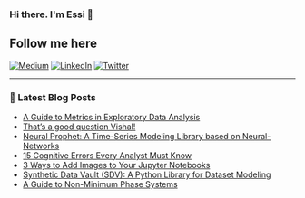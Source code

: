 ### Hi there. I'm Essi 👋

<!--
**e-alizadeh/e-alizadeh** is a ✨ _special_ ✨ repository because its `README.md` (this file) appears on your GitHub profile.

Here are some ideas to get you started:

- 🔭 I’m currently working on ...
- 🌱 I’m currently learning ...
- 👯 I’m looking to collaborate on ...
- 🤔 I’m looking for help with ...
- 💬 Ask me about ...
- 📫 How to reach me: ...
- 😄 Pronouns: ...
- ⚡ Fun fact: ...
-->

## Follow me here
<a href="https://medium.com/@ealizadeh" target="_blank"><img alt="Medium" src="https://img.shields.io/badge/medium-%2312100E.svg?&style=for-the-badge&logo=medium&logoColor=white" /></a>
<a href="https://www.linkedin.com/in/alizadehesmaeil/" target="_blank"><img alt="LinkedIn" src="https://img.shields.io/badge/linkedin-%230077B5.svg?&style=for-the-badge&logo=linkedin&logoColor=white" /></a>
<a href="https://twitter.com/intent/follow?screen_name=es_alizadeh&tw_p=followbutton" target="_blank"><img alt="Twitter" src="https://img.shields.io/badge/twitter-%231DA1F2.svg?&style=for-the-badge&logo=twitter&logoColor=white" /></a>

---
### 📕 Latest Blog Posts
<!-- BLOG-POST-LIST:START -->
- [A Guide to Metrics in Exploratory Data Analysis](https://towardsdatascience.com/a-guide-to-metrics-in-exploratory-data-analysis-250b33f72297?source=rss-35a932e89ec1------2)
- [That’s a good question Vishal!](https://medium.com/@ealizadeh/thats-a-good-question-vishal-44241004099e?source=rss-35a932e89ec1------2)
- [Neural Prophet: A Time-Series Modeling Library based on Neural-Networks](https://towardsdatascience.com/neural-prophet-a-time-series-modeling-library-based-on-neural-networks-dd02dc8d868d?source=rss-35a932e89ec1------2)
- [15 Cognitive Errors Every Analyst Must Know](https://towardsdatascience.com/15-cognitive-errors-every-analyst-must-know-268540e34ade?source=rss-35a932e89ec1------2)
- [3 Ways to Add Images to Your Jupyter Notebooks](https://medium.com/better-programming/3-ways-to-add-images-to-your-jupyter-notebook-61ddfa27e565?source=rss-35a932e89ec1------2)
- [Synthetic Data Vault (SDV): A Python Library for Dataset Modeling](https://towardsdatascience.com/synthetic-data-vault-sdv-a-python-library-for-dataset-modeling-b48c406e7398?source=rss-35a932e89ec1------2)
- [A Guide to Non-Minimum Phase Systems](https://towardsdatascience.com/a-guide-to-non-minimum-phase-systems-1403350917a0?source=rss-35a932e89ec1------2)
<!-- BLOG-POST-LIST:END -->
